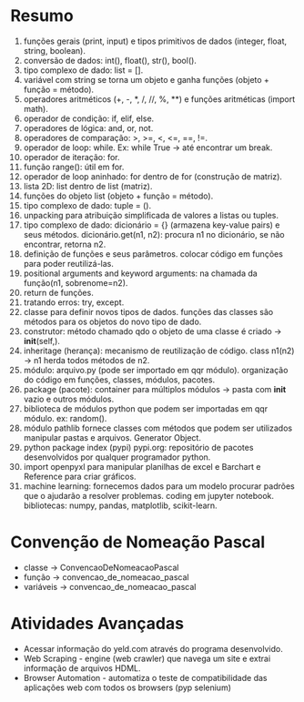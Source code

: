 # Resumo

01. funções gerais (print, input) e tipos primitivos de dados (integer, float, string, boolean).
02. conversão de dados: int(), float(), str(), bool().
03. tipo complexo de dado: list = [].
04. variável com string se torna um objeto e ganha funções (objeto + função = método).
05. operadores aritméticos (+, -, *, /, //, %, **) e funções aritméticas (import math).
06. operador de condição: if, elif, else.
07. operadores de lógica: and, or, not.
08. operadores de comparação: >, >=, <, <=, ==, !=.
09. operador de loop: while. Ex: while True -> até encontrar um break.
10. operador de iteração: for.
11. função range(): útil em for.
12. operador de loop aninhado: for dentro de for (construção de matriz).
13. lista 2D: list dentro de list (matriz).
14. funções do objeto list (objeto + função = método).
15. tipo complexo de dado: tuple = ().
16. unpacking para atribuição simplificada de valores a listas ou tuples.
17. tipo complexo de dado: dicionário = {} (armazena key-value pairs) e seus métodos.
    dicionário.get(n1, n2): procura n1 no dicionário, se não encontrar, retorna n2.
18. definição de funções e seus parâmetros. colocar código em funções para poder reutilizá-las.
19. positional arguments and keyword arguments: na chamada da função(n1, sobrenome=n2).
20. return de funções.
21. tratando erros: try, except.
22. classe para definir novos tipos de dados. funções das classes são métodos para os objetos do novo tipo de dado.
23. construtor: método chamado qdo o objeto de uma classe é criado -> __init__(self,).
24. inheritage (herança): mecanismo de reutilização de código. class n1(n2) -> n1 herda todos métodos de n2.
25. módulo: arquivo.py (pode ser importado em qqr módulo). organização do código em funções, classes, módulos, pacotes.
26. package (pacote): container para múltiplos módulos -> pasta com __init__ vazio e outros módulos.
27. biblioteca de módulos python que podem ser importadas em qqr módulo. ex: random().
28. módulo pathlib fornece classes com métodos que podem ser utilizados manipular pastas e arquivos. Generator Object.
29. python package index (pypi) pypi.org: repositório de pacotes desenvolvidos por qualquer programador python.
30. import openpyxl para manipular planilhas de excel e Barchart e Reference para criar gráficos.
31. machine learning: fornecemos dados para um modelo procurar padrões que o ajudarão a resolver problemas.
    coding em jupyter notebook. bibliotecas: numpy, pandas, matplotlib, scikit-learn.

# Convenção de Nomeação Pascal
- classe    -> ConvencaoDeNomeacaoPascal
- função    -> convencao_de_nomeacao_pascal
- variáveis -> convencao_de_nomeacao_pascal

# Atividades Avançadas
- Acessar informação do yeld.com através do programa desenvolvido.
- Web Scraping - engine (web crawler) que navega um site e extrai informação de arquivos HDML.
- Browser Automation - automatiza o teste de compatibilidade das aplicações web com todos os browsers (pyp selenium)
